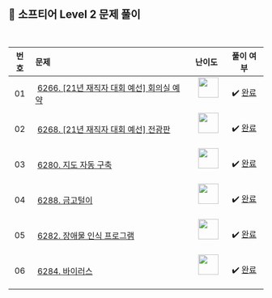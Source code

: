 ## 📂 소프티어 Level 2 문제 풀이

<br>

| **번호** | **문제** | **난이도** | **풀이 여부** |
|:--------:|:--------|:----------:|:-----------:|
| 01 | &nbsp;[6266. [21년 재직자 대회 예선] 회의실 예약](https://softeer.ai/practice/6266)&nbsp;&nbsp; | &nbsp;&nbsp;<img src="https://github.com/yuuforest/Baekjoon/assets/97596022/5911903e-4077-499f-840f-dd7205de03a7" width="40"/>&nbsp;&nbsp; | &nbsp;✔️ [완료](https://github.com/yuuforest/Softeer/blob/main/java/src/Level2/Prob6266.java)&nbsp; |
| 02 | &nbsp;[6268. [21년 재직자 대회 예선] 전광판](https://softeer.ai/practice/6268)&nbsp;&nbsp; | &nbsp;&nbsp;<img src="https://github.com/yuuforest/Baekjoon/assets/97596022/5911903e-4077-499f-840f-dd7205de03a7" width="40"/>&nbsp;&nbsp; | &nbsp;✔️ [완료](https://github.com/yuuforest/Softeer/blob/main/java/src/Level2/Prob6268.java)&nbsp; |
| 03 | &nbsp;[6280. 지도 자동 구축](https://softeer.ai/practice/6280)&nbsp;&nbsp; | &nbsp;&nbsp;<img src="https://github.com/yuuforest/Baekjoon/assets/97596022/5911903e-4077-499f-840f-dd7205de03a7" width="40"/>&nbsp;&nbsp; | &nbsp;✔️ [완료](https://github.com/yuuforest/Softeer/blob/main/java/src/Level2/Prob6280.java)&nbsp; |
| 04 | &nbsp;[6288. 금고털이](https://softeer.ai/practice/6288)&nbsp;&nbsp; | &nbsp;&nbsp;<img src="https://github.com/yuuforest/Baekjoon/assets/97596022/5911903e-4077-499f-840f-dd7205de03a7" width="40"/>&nbsp;&nbsp; | &nbsp;✔️ [완료](https://github.com/yuuforest/Softeer/blob/main/java/src/Level2/Prob6288.java)&nbsp; |
| 05 | &nbsp;[6282. 장애물 인식 프로그램](https://softeer.ai/practice/6282)&nbsp;&nbsp; | &nbsp;&nbsp;<img src="https://github.com/yuuforest/Baekjoon/assets/97596022/5911903e-4077-499f-840f-dd7205de03a7" width="40"/>&nbsp;&nbsp; | &nbsp;✔️ [완료](https://github.com/yuuforest/Softeer/blob/main/java/src/Level2/Prob6282.java)&nbsp; |
| 06 | &nbsp;[6284. 바이러스](https://softeer.ai/practice/6284)&nbsp;&nbsp; | &nbsp;&nbsp;<img src="https://github.com/yuuforest/Baekjoon/assets/97596022/5911903e-4077-499f-840f-dd7205de03a7" width="40"/>&nbsp;&nbsp; | &nbsp;✔️ [완료](https://github.com/yuuforest/Softeer/blob/main/java/src/Level2/Prob6284.java)&nbsp; |

